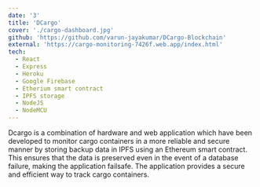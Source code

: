 ```yaml
---
date: '3'
title: 'DCargo'
cover: './cargo-dashboard.jpg'
github: 'https://github.com/varun-jayakumar/DCargo-Blockchain'
external: 'https://cargo-monitoring-7426f.web.app/index.html'
tech:
  - React
  - Express
  - Heroku
  - Google Firebase
  - Etherium smart contract
  - IPFS storage
  - NodeJS
  - NodeMCU
---
```


Dcargo is a combination of hardware and web application which have been developed to monitor cargo containers in a more reliable and secure manner by storing backup data in IPFS using an Ethereum smart contract. This ensures that the data is preserved even in the event of a database failure, making the application failsafe. The application provides a secure and efficient way to track cargo containers.
